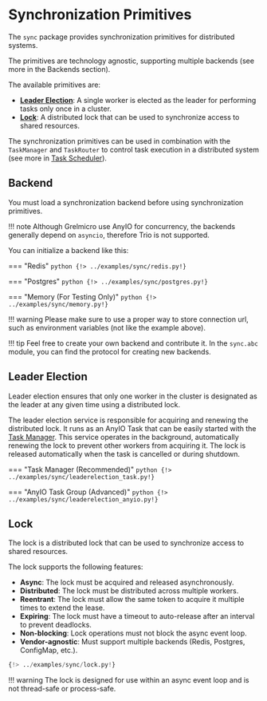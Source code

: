 # Synchronization Primitives

The `sync` package provides synchronization primitives for distributed systems.

The primitives are technology agnostic, supporting multiple backends (see more in the Backends section).

The available primitives are:

- **[Leader Election](#leader-election)**: A single worker is elected as the leader for performing tasks only once in a cluster.
- **[Lock](#lock)**: A distributed lock that can be used to synchronize access to shared resources.

The synchronization primitives can be used in combination with the `TaskManager` and `TaskRouter` to control task execution in a distributed system (see more in [Task Scheduler](task.md)).

## Backend

You must load a synchronization backend before using synchronization primitives.

!!! note
    Although Grelmicro use AnyIO for concurrency, the backends generally depend on `asyncio`, therefore Trio is not supported.

You can initialize a backend like this:

=== "Redis"
    ```python
    {!> ../examples/sync/redis.py!}
    ```

=== "Postgres"
    ```python
    {!> ../examples/sync/postgres.py!}
    ```

=== "Memory (For Testing Only)"
    ```python
    {!> ../examples/sync/memory.py!}
    ```

!!! warning
    Please make sure to use a proper way to store connection url, such as environment variables (not like the example above).

!!! tip
    Feel free to create your own backend and contribute it. In the `sync.abc` module, you can find the protocol for creating new backends.



## Leader Election

Leader election ensures that only one worker in the cluster is designated as the leader at any given time using a distributed lock.

The leader election service is responsible for acquiring and renewing the distributed lock. It runs as an AnyIO Task that can be easily started with the [Task Manager](./task.md#task-manager). This service operates in the background, automatically renewing the lock to prevent other workers from acquiring it. The lock is released automatically when the task is cancelled or during shutdown.

=== "Task Manager (Recommended)"
    ```python
    {!> ../examples/sync/leaderelection_task.py!}
    ```

=== "AnyIO Task Group (Advanced)"
    ```python
    {!> ../examples/sync/leaderelection_anyio.py!}
    ```

## Lock

The lock is a distributed lock that can be used to synchronize access to shared resources.

The lock supports the following features:

- **Async**: The lock must be acquired and released asynchronously.
- **Distributed**: The lock must be distributed across multiple workers.
- **Reentrant**: The lock must allow the same token to acquire it multiple times to extend the lease.
- **Expiring**: The lock must have a timeout to auto-release after an interval to prevent deadlocks.
- **Non-blocking**: Lock operations must not block the async event loop.
- **Vendor-agnostic**: Must support multiple backends (Redis, Postgres, ConfigMap, etc.).


```python
{!> ../examples/sync/lock.py!}
```

!!! warning
    The lock is designed for use within an async event loop and is not thread-safe or process-safe.

